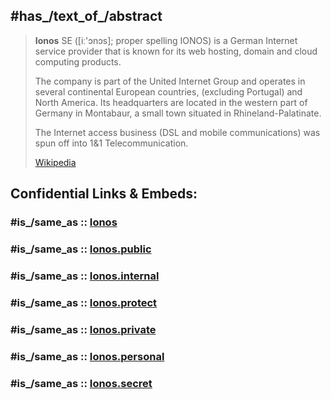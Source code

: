 

## #has_/text_of_/abstract 

> **Ionos** SE ([iː'ɔnɔs]; proper spelling IONOS) is a German Internet service provider 
> that is known for its web hosting, domain and cloud computing products. 
> 
> The company is part of the United Internet Group 
> and operates in several continental European countries, (excluding Portugal) and North America. 
> Its headquarters are located in the western part of Germany in Montabaur, 
> a small town situated in Rhineland-Palatinate.
>
> The Internet access business (DSL and mobile communications) 
> was spun off into 1&1 Telecommunication.
>
> [Wikipedia](https://en.wikipedia.org/wiki/Ionos) 


## Confidential Links & Embeds: 

### #is_/same_as :: [Ionos](/_Standards/Society/Economics/Business/Business-Entity/IT~Company/ISP(Internet-Service_provider)/Ionos.md) 

### #is_/same_as :: [Ionos.public](/_public/Society/Economics/Business/Business-Entity/IT~Company/ISP(Internet-Service_provider)/Ionos.public.md) 

### #is_/same_as :: [Ionos.internal](/_internal/Society/Economics/Business/Business-Entity/IT~Company/ISP(Internet-Service_provider)/Ionos.internal.md) 

### #is_/same_as :: [Ionos.protect](/_protect/Society/Economics/Business/Business-Entity/IT~Company/ISP(Internet-Service_provider)/Ionos.protect.md) 

### #is_/same_as :: [Ionos.private](/_private/Society/Economics/Business/Business-Entity/IT~Company/ISP(Internet-Service_provider)/Ionos.private.md) 

### #is_/same_as :: [Ionos.personal](/_personal/Society/Economics/Business/Business-Entity/IT~Company/ISP(Internet-Service_provider)/Ionos.personal.md) 

### #is_/same_as :: [Ionos.secret](/_secret/Society/Economics/Business/Business-Entity/IT~Company/ISP(Internet-Service_provider)/Ionos.secret.md)


